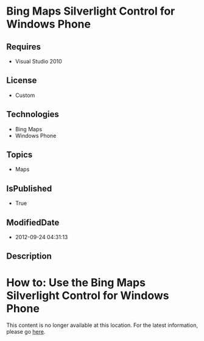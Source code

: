 # Bing Maps Silverlight Control for Windows Phone
## Requires
* Visual Studio 2010
## License
* Custom
## Technologies
* Bing Maps
* Windows Phone
## Topics
* Maps
## IsPublished
* True
## ModifiedDate
* 2012-09-24 04:31:13
## Description

<div class="content">
<div class="topic">
<div class="majorTitle"></div>
<h1 class="title">How to: Use the Bing Maps Silverlight Control for Windows Phone</h1>
<div id="mainSection">
<div id="mainBody">This content is no longer available at this location. For the latest information, please go
<a href="http://msdn.microsoft.com/en-us/library/windowsphone/develop/jj207033(v=vs.105).aspx">
here</a>.</div>
<p></p>
</div>
</div>
</div>
